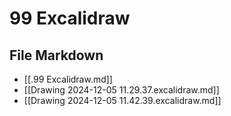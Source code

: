 # 99 Excalidraw

## File Markdown
- [[.99 Excalidraw.md]]
- [[Drawing 2024-12-05 11.29.37.excalidraw.md]]
- [[Drawing 2024-12-05 11.42.39.excalidraw.md]]

